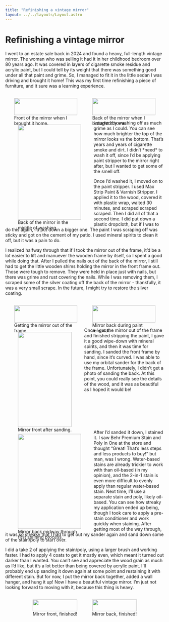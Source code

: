 ```yaml
---
title: "Refinishing a vintage mirror"
layout: ../../layouts/Layout.astro
---
```


<style>
  .image-row {
    display: flex;
    justify-content: center;
    gap: 1rem;
    flex-wrap: wrap;
  }
  .image-row figure {
    max-width: 200px;
    text-align: left;
    margin: 1rem;
  }
  .image-row img {
    width: 100%;
    max-height: 300px;
    height: auto;
    object-fit: contain;
  }

  .float-left,
  .float-right {
    max-width: 200px;
    max-height: 300px;
    text-align: left;
    margin-bottom: 0.5rem;
  }
  .float-left img,
  .float-right img {
    width: 100%;
    height: auto;
    max-height: 300px;
    object-fit: contain;
  }
  .float-left {
    float: left;
  }
  .float-right {
    float: right;
  }
  .flow-clear {
    clear: both;
  }

@media (max-width: 600px) {
.float-left,
.float-right,
.image-row {
    float: none;
    margin: 0 auto 1rem;
}
}

</style>

# Refinishing a vintage mirror

I went to an estate sale back in 2024 and found a heavy, full-length vintage mirror. The woman who was selling it had it in her childhood bedroom over 80 years ago. It was covered in layers of cigarette smoke residue and acrylic paint, but I could tell by its weight that there was something good under all that paint and grime. So, I managed to fit it in the little sedan I was driving and brought it home! This was my first time refinishing a piece of furniture, and it sure was a learning experience.

<div class="image-row">
  <figure>
    <img src="/images/full_length_mirror/mirror_front_unwashed.JPG" alt="">
    <figcaption>Front of the mirror when I brought it home.</figcaption>
  </figure>
  <figure>
    <img src="/images/full_length_mirror/mirror_back_unwashed.JPG" alt="">
    <figcaption>Back of the mirror when I brought it home.</figcaption>
  </figure>
</div>

<figure class="float-left">
  <img src="/images/full_length_mirror/mirror_back_mid_washing.JPG" alt="">
  <figcaption>Back of the mirror in the middle of washing.</figcaption>
</figure>
I started by washing off as much grime as I could. You can see how much brighter the top of the mirror looks vs the bottom. That’s years and years of cigarette smoke and dirt. I didn’t *need* to wash it off, since I’d be applying paint stripper to the mirror right after, but I wanted to get some of the smell off.

Once I’d washed it, I moved on to the paint stripper. I used Max Strip Paint & Varnish Stripper. I applied it to the wood, covered it with plastic wrap, waited 30 minutes, and scraped scraped scraped. Then I did all of that a second time. I did put down a plastic dropcloth, but if I was to do this again, I’d put down a bigger one. The paint I was scraping off was sticky and got on the cement of my patio. I used mineral spirits to clean it off, but it was a pain to do.

I realized halfway through that if I took the mirror out of the frame, it’d be a lot easier to lift and manuever the wooden frame by itself, so I spent a good while doing that. After I pulled the nails out of the back of the mirror, I still had to get the little wooden shims holding the mirror in the front frame out. Those were tough to remove. They were held in place just with nails, but there was grime and rust covering the nails. While I was removing them, I scraped some of the silver coating off the back of the mirror - thankfully, it was a very small scrape. In the future, I might try to restore the silver coating.

<div class="image-row">
  <figure>
    <img src="/images/full_length_mirror/mirror_popping_out.JPG" alt="">
    <figcaption>Getting the mirror out of the frame.</figcaption>
  </figure>
  <figure>
    <img src="/images/full_length_mirror/mirror_back_paint_removal.JPG" alt="">
    <figcaption>Mirror back during paint removal.</figcaption>
  </figure>
</div>

<figure class="float-left">
  <img src="/images/full_length_mirror/mirror_front_sanded.JPG" alt="">
  <figcaption>Mirror front after sanding.</figcaption>
</figure>
Once I got the mirror out of the frame and finished stripping the paint, I gave it a good wipe-down with mineral spirits, and then it was time for sanding. I sanded the front frame by hand, since it’s curved. I was able to use my orbital sander for the back of the frame. Unfortunately, I didn’t get a photo of sanding the back. At this point, you could really see the details of the wood, and it was as beautiful as I hoped it would be!

<div class="flow-clear"></div>

<figure class="float-left">
  <img src="/images/full_length_mirror/mirror_back_streaky.JPG" alt="">
  <figcaption>Mirror back midway through first staining process.</figcaption>
</figure>
After I’d sanded it down, I stained it. I saw Behr Premium Stain and Poly in One at the store and thought “Great! That’s less steps and less products to buy!” but man, was I wrong. Water-based stains are already trickier to work with than oil-based (in my opinion), and the 2-in-1 stain is even more difficult to evenly apply than regular water-based stain. Next time, I’ll use a separate stain and poly, likely oil-based. You can see how streaky my application ended up being, though I took care to apply a pre-stain conditioner and work quickly when staining. After getting most of the way through, it was so streaky that I had to get out my sander again and sand down some of the stain/poly to start over.

<div class="flow-clear"></div>

I did a take 2 of applying the stain/poly, using a larger brush and working faster. I had to apply 4 coats to get it mostly even, which meant it turned out darker than I wanted. You can’t see and appreciate the wood grain as much as I’d like, but it’s a lot better than being covered by acrylic paint. I'll probably end up sanding it down again at some point and restaining it with different stain. But for now, I put the mirror back together, added a wall hanger, and hung it up! Now I have a beautiful vintage mirror. I’m just not looking forward to moving with it, because this thing is heavy.

<div class="image-row">
  <figure>
    <img src="/images/full_length_mirror/mirror_front_finished.JPG" alt="">
    <figcaption>Mirror front, finished!</figcaption>
  </figure>
  <figure>
    <img src="/images/full_length_mirror/mirror_back_finished.JPG" alt="">
    <figcaption>Mirror back, finished!</figcaption>
  </figure>
</div>
